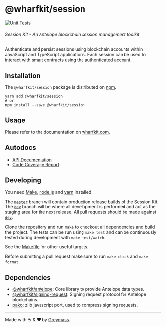 # @wharfkit/session

[![Unit Tests](https://github.com/wharfkit/session/actions/workflows/test.yml/badge.svg)](https://github.com/wharfkit/session/actions/workflows/test.yml?query=branch%3Amaster)

###### Session Kit - An Antelope blockchain session management toolkit

Authenticate and persist sessions using blockchain accounts within JavaScript and TypeScript applications. Each session can be used to interact with smart contracts using the authenticated account.

## Installation

The `@wharfkit/session` package is distributed on [npm](https://www.npmjs.com/package/@wharfkit/session).

```
yarn add @wharfkit/session
# or
npm install --save @wharfkit/session
```

## Usage

Please refer to the documentation on [wharfkit.com](https://dev.wharfkit-website.pages.dev/docs).

## Autodocs

-   [API Documentation](https://wharfkit.github.io/session/)
-   [Code Coverage Report](https://wharfkit.github.io/session/coverage/)

## Developing

You need [Make](https://www.gnu.org/software/make/), [node.js](https://nodejs.org/en/) and [yarn](https://classic.yarnpkg.com/en/docs/install) installed.

The [`master`](https://github.com/wharfkit/session) branch will contain production release builds of the Session Kit. The [`dev`](https://github.com/wharfkit/session/tree/dev) branch will be where all development is performed and act as the staging area for the next release. All pull requests should be made against [`dev`](https://github.com/wharfkit/session/tree/dev).

Clone the repository and run `make` to checkout all dependencies and build the project. The tests can be run using `make test` and can be continuously tested during development with `make test/watch`.

See the [Makefile](./Makefile) for other useful targets.

Before submitting a pull request make sure to run `make check` and `make format`.

## Dependencies

-   [@wharfkit/antelope](https://github.com/wharfkit/antelope): Core library to provide Antelope data types.
-   [@wharfkit/signing-request](https://github.com/wharfkit/signing-request): Signing request protocol for Antelope blockchains.
-   [pako](https://github.com/nodeca/pako): zlib javascript port, used to compress signing requests.

---

Made with ☕️ & ❤️ by [Greymass](https://greymass.com).
